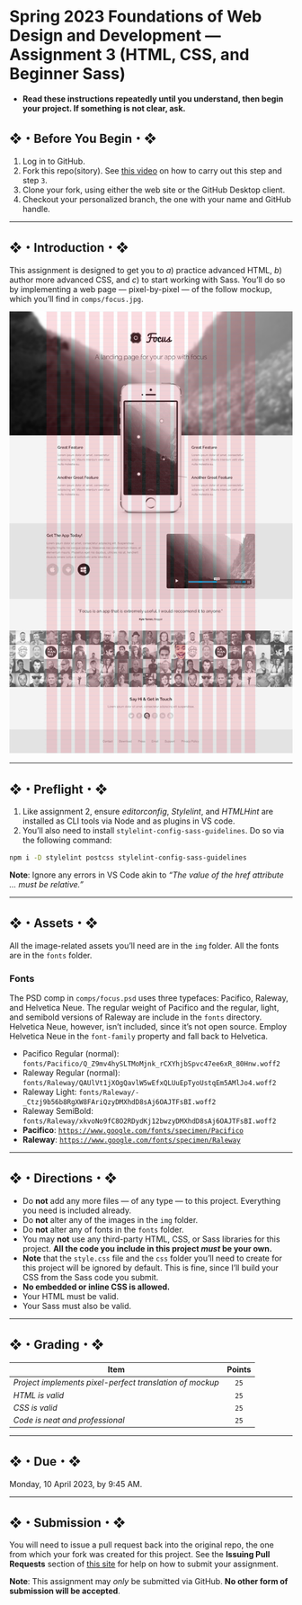# Spring 2023 Foundations of Web Design and Development — Assignment 3 (HTML, CSS, and Beginner Sass)

* **Read these instructions repeatedly until you understand, then begin your project. If something is not clear, ask.**

## ❖・Before You Begin・❖

1. Log in to GitHub.
2. Fork this repo(sitory). See [this video](http://code-warrior.github.io/tutorials/git/github/forking-and-cloning-at-the-github-web-site/) on how to carry out this step and step `3`.
3. Clone your fork, using either the web site or the GitHub Desktop client.
4. Checkout your personalized branch, the one with your name and GitHub handle.

---

## ❖・Introduction・❖

This assignment is designed to get you to _a_) practice advanced HTML, _b_) author more advanced CSS, and _c_) to start working with Sass. You’ll do so by implementing a web page — pixel-by-pixel — of the follow mockup, which you’ll find in `comps/focus.jpg`.

![Image of focus.jpg](comps/focus.jpg)

---

## ❖・Preflight・❖

1. Like assignment 2, ensure _editorconfig_, _Stylelint_, and _HTMLHint_ are installed as CLI tools via Node and as plugins in VS code.
2. You’ll also need to install `stylelint-config-sass-guidelines`. Do so via the following command:

```bash
npm i -D stylelint postcss stylelint-config-sass-guidelines
```

**Note**: Ignore any errors in VS Code akin to _“The value of the href attribute ... must be relative.”_

---

## ❖・Assets・❖

All the image-related assets you’ll need are in the `img` folder. All the fonts are in the `fonts` folder.

### Fonts

The PSD comp in `comps/focus.psd` uses three typefaces: Pacifico, Raleway, and Helvetica Neue. The regular weight of Pacifico and the regular, light, and semibold versions of Raleway are include in the `fonts` directory. Helvetica Neue, however, isn’t included, since it’s not open source. Employ Helvetica Neue in the `font-family` property and fall back to Helvetica.

* Pacifico Regular (normal): `fonts/Pacifico/Q_Z9mv4hySLTMoMjnk_rCXYhjbSpvc47ee6xR_80Hnw.woff2`
* Raleway Regular (normal): `fonts/Raleway/QAUlVt1jXOgQavlW5wEfxQLUuEpTyoUstqEm5AMlJo4.woff2`
* Raleway Light: `fonts/Raleway/-_Ctzj9b56b8RgXW8FAriQzyDMXhdD8sAj6OAJTFsBI.woff2`
* Raleway SemiBold: `fonts/Raleway/xkvoNo9fC8O2RDydKj12bwzyDMXhdD8sAj6OAJTFsBI.woff2`
* **Pacifico**: [`https://www.google.com/fonts/specimen/Pacifico`](https://www.google.com/fonts/specimen/Pacifico)
* **Raleway**: [`https://www.google.com/fonts/specimen/Raleway`](https://www.google.com/fonts/specimen/Raleway)

---

## ❖・Directions・❖

* Do **not** add any more files — of any type — to this project. Everything you need is included already.
* Do **not** alter any of the images in the `img` folder.
* Do **not** alter any of fonts in the `fonts` folder.
* You may **not** use any third-party HTML, CSS, or Sass libraries for this project. **All the code you include in this project _must_ be your own.**
* **Note** that the `style.css` file and the `css` folder you’ll need to create for this project will be ignored by default. This is fine, since I’ll build your CSS from the Sass code you submit.
* **No embedded or inline CSS is allowed.**
* Your HTML must be valid.
* Your Sass must also be valid.

---

## ❖・Grading・❖

| Item                                                     | Points |
|----------------------------------------------------------|:------:|
| _Project implements pixel-perfect translation of mockup_ | `25`   |
| _HTML is valid_                                          | `25`   |
| _CSS is valid_                                           | `25`   |
| _Code is neat and professional_                          | `25`   |

---

## ❖・Due・❖

Monday, 10 April 2023, by 9:45 AM.

---

## ❖・Submission・❖

You will need to issue a pull request back into the original repo, the one from which your fork was created for this project. See the **Issuing Pull Requests** section of [this site](http://code-warrior.github.io/tutorials/git/github/index.html) for help on how to submit your assignment.

**Note**: This assignment may *only* be submitted via GitHub. **No other form of submission will be accepted**.

